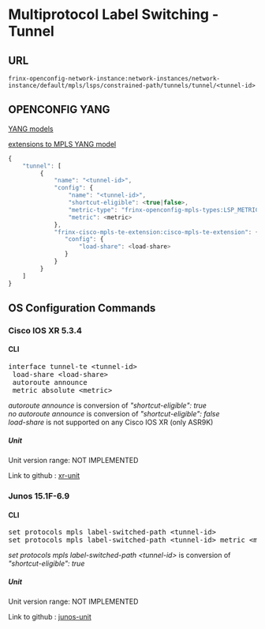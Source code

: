 # Multiprotocol Label Switching - Tunnel

## URL

```
frinx-openconfig-network-instance:network-instances/network-instance/default/mpls/lsps/constrained-path/tunnels/tunnel/<tunnel-id>
```

## OPENCONFIG YANG

[YANG models](https://github.com/FRINXio/openconfig/tree/master/mpls/src/main/yang)

[extensions to MPLS YANG model](https://github.com/FRINXio/openconfig/tree/master/network-instance/src/main/yang)

```javascript
{
    "tunnel": [
         {
             "name": "<tunnel-id>",
             "config": {
                 "name": "<tunnel-id>",
                 "shortcut-eligible": <true|false>,
                 "metric-type": "frinx-openconfig-mpls-types:LSP_METRIC_ABSOLUTE",
                 "metric": <metric>
             },
             "frinx-cisco-mpls-te-extension:cisco-mpls-te-extension": {
                "config": {
                    "load-share": <load-share>
                }
             }
         }
    ]
}
```

## OS Configuration Commands

### Cisco IOS XR 5.3.4

#### CLI

<pre>
interface tunnel-te &lt;tunnel-id&gt;
 load-share &lt;load-share&gt;
 autoroute announce
 metric absolute &lt;metric&gt;
</pre>

*autoroute announce* is conversion of *"shortcut-eligible": true*  
*no autoroute announce* is conversion of *"shortcut-eligible": false*  
*load-share* is not supported on any Cisco IOS XR (only ASR9K)

##### Unit

Unit version range: NOT IMPLEMENTED

Link to github : [xr-unit]()

### Junos 15.1F-6.9

#### CLI

<pre>
set protocols mpls label-switched-path &lt;tunnel-id&gt;
set protocols mpls label-switched-path &lt;tunnel-id&gt; metric &lt;metric&gt;
</pre>

*set protocols mpls label-switched-path &lt;tunnel-id&gt;* is conversion of *"shortcut-eligible": true*  

##### Unit

Unit version range: NOT IMPLEMENTED

Link to github : [junos-unit]()

